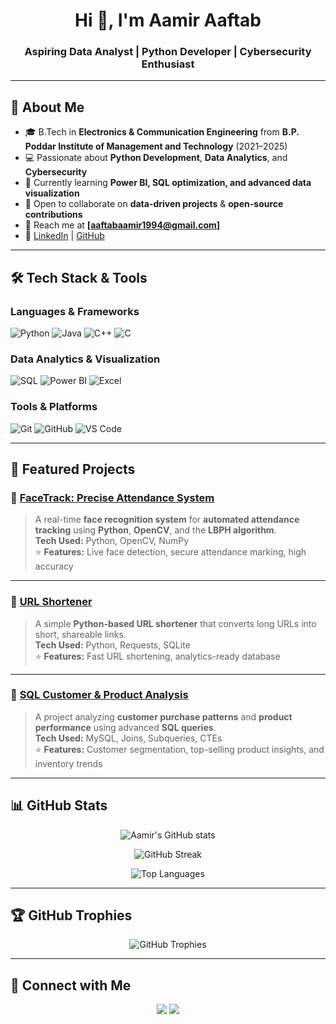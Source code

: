 <!-- Banner / Greeting -->
<h1 align="center">Hi 👋, I'm Aamir Aaftab</h1>
<h3 align="center">Aspiring Data Analyst | Python Developer | Cybersecurity Enthusiast</h3>

---

## 🚀 About Me  
- 🎓 B.Tech in **Electronics & Communication Engineering** from **B.P. Poddar Institute of Management and Technology** (2021–2025)
- 💻 Passionate about **Python Development**, **Data Analytics**, and **Cybersecurity**  
- 🌱 Currently learning **Power BI, SQL optimization, and advanced data visualization**  
- 👯 Open to collaborate on **data-driven projects** & **open-source contributions**  
- 📧 Reach me at **[aaftabaamir1994@gmail.com]**  
- 💼 [LinkedIn](https://www.linkedin.com/in/aamir-aaftab/) | [GitHub](https://github.com/aamiraaftab)

---

## 🛠️ Tech Stack & Tools  

### **Languages & Frameworks**
![Python](https://img.shields.io/badge/Python-3776AB?style=for-the-badge&logo=python&logoColor=white)
![Java](https://img.shields.io/badge/Java-007396?style=for-the-badge&logo=java&logoColor=white)
![C++](https://img.shields.io/badge/C++-00599C?style=for-the-badge&logo=cplusplus&logoColor=white)
![C](https://img.shields.io/badge/C-00599C?style=for-the-badge&logo=c&logoColor=white)

### **Data Analytics & Visualization**
![SQL](https://img.shields.io/badge/SQL-025E8C?style=for-the-badge&logo=postgresql&logoColor=white)
![Power BI](https://img.shields.io/badge/PowerBI-F2C811?style=for-the-badge&logo=power-bi&logoColor=black)
![Excel](https://img.shields.io/badge/Excel-217346?style=for-the-badge&logo=microsoft-excel&logoColor=white)

### **Tools & Platforms**
![Git](https://img.shields.io/badge/Git-F05033?style=for-the-badge&logo=git&logoColor=white)
![GitHub](https://img.shields.io/badge/GitHub-000000?style=for-the-badge&logo=github&logoColor=white)
![VS Code](https://img.shields.io/badge/VSCode-007ACC?style=for-the-badge&logo=visual-studio-code&logoColor=white)

---

## 📌 Featured Projects  

### 🔹 [FaceTrack: Precise Attendance System](https://github.com/aamiraaftab/FaceTrack)
> A real-time **face recognition system** for **automated attendance tracking** using **Python**, **OpenCV**, and the **LBPH algorithm**.  
**Tech Used:** Python, OpenCV, NumPy  
⭐ **Features:** Live face detection, secure attendance marking, high accuracy  

---

### 🔹 [URL Shortener](https://github.com/aamiraaftab/url-shortener)
> A simple **Python-based URL shortener** that converts long URLs into short, shareable links.  
**Tech Used:** Python, Requests, SQLite  
⭐ **Features:** Fast URL shortening, analytics-ready database  

---

### 🔹 [SQL Customer & Product Analysis](https://github.com/aamiraaftab/Customers-and-Products-Analysis-Using-SQL)
> A project analyzing **customer purchase patterns** and **product performance** using advanced **SQL queries**.  
**Tech Used:** MySQL, Joins, Subqueries, CTEs  
⭐ **Features:** Customer segmentation, top-selling product insights, and inventory trends  

---

## 📊 GitHub Stats  

<p align="center">
  <img src="https://github-readme-stats.vercel.app/api?username=aamiraaftab&show_icons=true&theme=tokyonight" alt="Aamir's GitHub stats" />
</p>

<p align="center">
  <img src="https://github-readme-streak-stats.herokuapp.com?user=aamiraaftab&theme=tokyonight" alt="GitHub Streak" />
</p>

<p align="center">
  <img src="https://github-readme-stats.vercel.app/api/top-langs/?username=aamiraaftab&layout=compact&theme=tokyonight" alt="Top Languages" />
</p>

---

## 🏆 GitHub Trophies  

<p align="center">
  <img src="https://github-profile-trophy.vercel.app/?username=aamiraaftab&theme=dracula&margin-w=15" alt="GitHub Trophies" />
</p>

---

## 🤝 Connect with Me  

<p align="center">
  <a href="https://www.linkedin.com/in/aamir-aaftab/"><img src="https://img.shields.io/badge/LinkedIn-0077B5?style=for-the-badge&logo=linkedin&logoColor=white"/></a>
  <a href="mailto:your-email@example.com"><img src="https://img.shields.io/badge/Email-D14836?style=for-the-badge&logo=gmail&logoColor=white"/></a>
</p>
